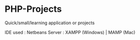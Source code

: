 # PHP-Projects
Quick/small/learning application or projects

IDE used : Netbeans
Server : XAMPP (Windows) | MAMP (Mac)
